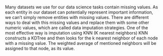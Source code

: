 Many datasets we use for our data science tasks contain missing values. 
As each entity in our dataset can potentially represent important information, we can’t simply remove entities with missing values. There are different ways to deal with this missing values and replace them with some other numeric values, which are called data imputation strategies. One of the most effective way is imputation using KNN (K nearest neighbors) 
KNN constructs a KDTree and then looks for the k nearest neighbor of each node with a missing value. The weighted average of mentioned neighbors will be assigned to that node, as its value.